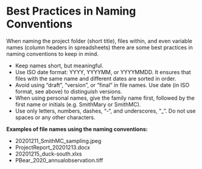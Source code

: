 # Best Practices in Naming Conventions

When naming the project folder \(short title\), files within, and even variable names \(column headers in spreadsheets\) there are some best practices in naming conventions to keep in mind.

* Keep names short, but meaningful.
* Use ISO date format: YYYY, YYYYMM, or YYYYMMDD. It ensures that files with the same name and different dates are sorted in order.
* Avoid using “draft”, “version”, or “final” in file names. Use date \(in ISO format, see above\) to distinguish versions.
* When using personal names, give the family name first, followed by the first name or initials \(e.g. SmithMary or SmithMC\).
* Use only letters, numbers, dashes, “-“, and underscores, “\_”. Do not use spaces or any other characters.

**Examples of file names using the naming conventions:**

* 20201211\_SmithMC\_sampling.jpeg  
* ProjectReport\_20201213.docx
* 20201215\_duck-south.xlxs
* PBear\_2020\_annualobservation.tiff

